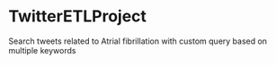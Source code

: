 # TwitterETLProject
Search tweets related to Atrial fibrillation with custom query based on multiple keywords
